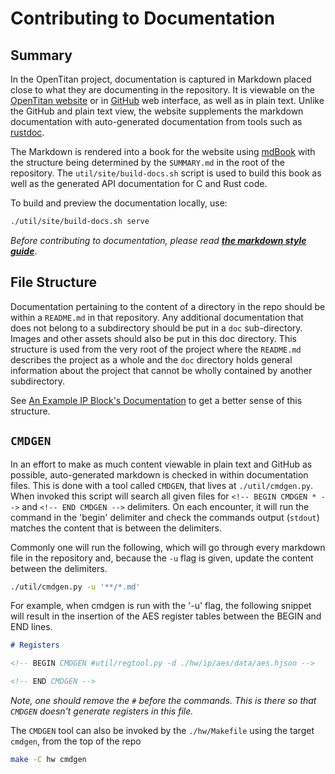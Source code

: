 # Contributing to Documentation

## Summary

In the OpenTitan project, documentation is captured in Markdown placed close to what they are documenting in the repository.
It is viewable on the [OpenTitan website](https://opentitan.org/) or in [GitHub](https://github.com/lowrisc/opentitan) web interface, as well as in plain text.
Unlike the GitHub and plain text view, the website supplements the markdown documentation with auto-generated documentation from tools such as [rustdoc][].

The Markdown is rendered into a book for the website using [mdBook][] with the structure being determined by the `SUMMARY.md` in the root of the repository.
The `util/site/build-docs.sh` script is used to build this book as well as the generated API documentation for C and Rust code.

To build and preview the documentation locally, use:

```sh
./util/site/build-docs.sh serve
```

*Before contributing to documentation, please read **[the markdown style guide](../style_guides/markdown_usage_style.md)***.

## File Structure

Documentation pertaining to the content of a directory in the repo should be within a `README.md` in that repository.
Any additional documentation that does not belong to a subdirectory should be put in a `doc` sub-directory.
Images and other assets should also be put in this doc directory.
This structure is used from the very root of the project where the `README.md` describes the project as a whole and the `doc` directory holds general information about the project that cannot be wholly contained by another subdirectory.

See [An Example IP Block's Documentation](./example_ip_block.md) to get a better sense of this structure.

## `CMDGEN`

In an effort to make as much content viewable in plain text and GitHub as possible, auto-generated markdown is checked in within documentation files.
This is done with a tool called `CMDGEN`, that lives at `./util/cmdgen.py`.
When invoked this script will search all given files for `<!-- BEGIN CMDGEN * -->` and `<!-- END CMDGEN -->` delimiters.
On each encounter, it will run the command in the 'begin' delimiter and check the commands output (`stdout`) matches the content that is between the delimiters.

Commonly one will run the following, which will go through every markdown file in the repository and, because the `-u` flag is given, update the content between the delimiters.

```sh
./util/cmdgen.py -u '**/*.md'
```

For example, when cmdgen is run with the '-u' flag, the following snippet will result in the insertion of the AES register tables between the BEGIN and END lines.

````md
# Registers

<!-- BEGIN CMDGEN #util/regtool.py -d ./hw/ip/aes/data/aes.hjson -->

<!-- END CMDGEN -->
````

*Note, one should remove the `#` before the commands.
This is there so that `CMDGEN` doesn't generate registers in this file.*

The `CMDGEN` tool can also be invoked by the `./hw/Makefile` using the target `cmdgen`, from the top of the repo

```sh
make -C hw cmdgen
```

[mdBook]: https://rust-lang.github.io/mdBook/
[rustdoc]: https://doc.rust-lang.org/rustdoc/index.html
